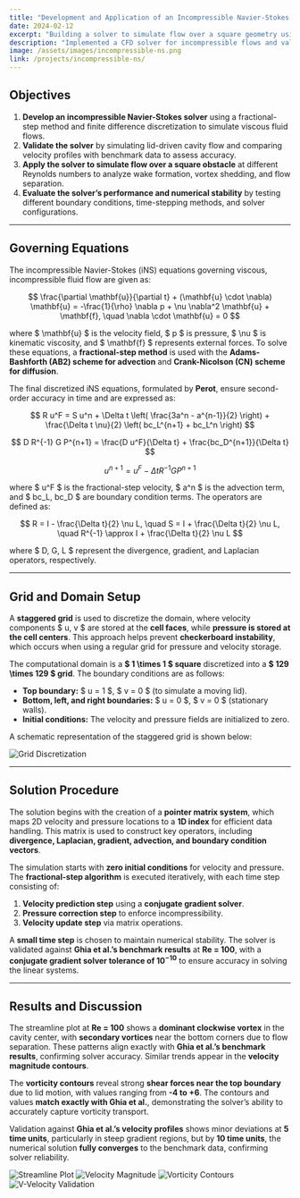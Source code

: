 ```yaml
---
title: "Development and Application of an Incompressible Navier-Stokes Solver"
date: 2024-02-12
excerpt: "Building a solver to simulate flow over a square geometry using the Incompressible Navier-Stokes equations."
description: "Implemented a CFD solver for incompressible flows and validated results for flow over a square obstacle."
image: /assets/images/incompressible-ns.png
link: /projects/incompressible-ns/
---
```


## **Objectives**
1. **Develop an incompressible Navier-Stokes solver** using a fractional-step method and finite difference discretization to simulate viscous fluid flows.  
2. **Validate the solver** by simulating lid-driven cavity flow and comparing velocity profiles with benchmark data to assess accuracy.  
3. **Apply the solver to simulate flow over a square obstacle** at different Reynolds numbers to analyze wake formation, vortex shedding, and flow separation.  
4. **Evaluate the solver’s performance and numerical stability** by testing different boundary conditions, time-stepping methods, and solver configurations.  

---

## **Governing Equations**  
The incompressible Navier-Stokes (iNS) equations governing viscous, incompressible fluid flow are given as:  

$$
\frac{\partial \mathbf{u}}{\partial t} + (\mathbf{u} \cdot \nabla) \mathbf{u} = -\frac{1}{\rho} \nabla p + \nu \nabla^2 \mathbf{u} + \mathbf{f}, \quad \nabla \cdot \mathbf{u} = 0
$$

where $ \mathbf{u} $ is the velocity field, $ p $ is pressure, $ \nu $ is kinematic viscosity, and $ \mathbf{f} $ represents external forces. To solve these equations, a **fractional-step method** is used with the **Adams-Bashforth (AB2) scheme for advection** and **Crank-Nicolson (CN) scheme for diffusion**.

The final discretized iNS equations, formulated by **Perot**, ensure second-order accuracy in time and are expressed as:

$$
R u^F = S u^n + \Delta t \left( \frac{3a^n - a^{n-1}}{2} \right) + \frac{\Delta t \nu}{2} \left( bc_L^{n+1} + bc_L^n \right)
$$

$$
D R^{-1} G P^{n+1} = \frac{D u^F}{\Delta t} + \frac{bc_D^{n+1}}{\Delta t}
$$

$$
u^{n+1} = u^F - \Delta t R^{-1} G P^{n+1}
$$

where $ u^F $ is the fractional-step velocity, $ a^n $ is the advection term, and $ bc_L, bc_D $ are boundary condition terms. The operators are defined as:

$$
R = I - \frac{\Delta t}{2} \nu L, \quad S = I + \frac{\Delta t}{2} \nu L, \quad R^{-1} \approx I + \frac{\Delta t}{2} \nu L
$$

where $ D, G, L $ represent the divergence, gradient, and Laplacian operators, respectively.

---

## **Grid and Domain Setup**  
A **staggered grid** is used to discretize the domain, where velocity components $ u, v $ are stored at the **cell faces**, while **pressure is stored at the cell centers**. This approach helps prevent **checkerboard instability**, which occurs when using a regular grid for pressure and velocity storage.

The computational domain is a **$ 1 \times 1 $ square** discretized into a **$ 129 \times 129 $ grid**. The boundary conditions are as follows:
- **Top boundary:** $ u = 1 $, $ v = 0 $ (to simulate a moving lid).  
- **Bottom, left, and right boundaries:** $ u = 0 $, $ v = 0 $ (stationary walls).  
- **Initial conditions:** The velocity and pressure fields are initialized to zero.

A schematic representation of the staggered grid is shown below:

![Grid Discretization](https://sachdevakunal.github.io/images/staggered_grid.png)

---

## **Solution Procedure**  
The solution begins with the creation of a **pointer matrix system**, which maps 2D velocity and pressure locations to a **1D index** for efficient data handling. This matrix is used to construct key operators, including **divergence, Laplacian, gradient, advection, and boundary condition vectors**.  

The simulation starts with **zero initial conditions** for velocity and pressure. The **fractional-step algorithm** is executed iteratively, with each time step consisting of:  
1. **Velocity prediction step** using a **conjugate gradient solver**.  
2. **Pressure correction step** to enforce incompressibility.  
3. **Velocity update step** via matrix operations.  

A **small time step** is chosen to maintain numerical stability. The solver is validated against **Ghia et al.’s benchmark results** at **Re = 100**, with a **conjugate gradient solver tolerance of $10^{-10}$** to ensure accuracy in solving the linear systems.  

---

## **Results and Discussion**  

The streamline plot at **Re = 100** shows a **dominant clockwise vortex** in the cavity center, with **secondary vortices** near the bottom corners due to flow separation. These patterns align exactly with **Ghia et al.’s benchmark results**, confirming solver accuracy. Similar trends appear in the **velocity magnitude contours**.  

The **vorticity contours** reveal strong **shear forces near the top boundary** due to lid motion, with values ranging from **-4 to +6**. The contours and values **match exactly with Ghia et al.**, demonstrating the solver’s ability to accurately capture vorticity transport.  

Validation against **Ghia et al.’s velocity profiles** shows minor deviations at **5 time units**, particularly in steep gradient regions, but by **10 time units**, the numerical solution **fully converges** to the benchmark data, confirming solver reliability.  

![Streamline Plot](https://sachdevakunal.github.io/images/LDC_re=100_t=10.png)
![Velocity Magnitude](https://sachdevakunal.github.io/images/LDS_velocityMagnitude.png)
![Vorticity Contours](https://sachdevakunal.github.io/images/LDS_vorticity_re100.png)  
![V-Velocity Validation](https://sachdevakunal.github.io/images/v_validation.png)  
